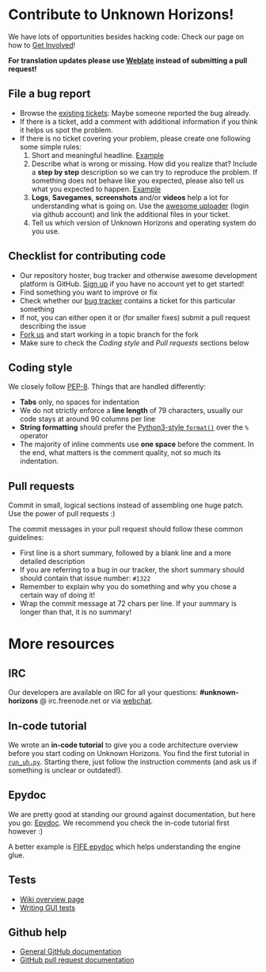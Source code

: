 Contribute to Unknown Horizons!
===============================

We have lots of opportunities besides hacking code:
Check our page on how to [Get Involved](http://www.unknown-horizons.org/get-involved/)!

**For translation updates please use [Weblate](https://hosted.weblate.org/projects/uh/) instead of submitting a pull request!**

File a bug report
---------------------
* Browse the [existing tickets](https://github.com/unknown-horizons/unknown-horizons/issues):
  Maybe someone reported the bug already.
* If there is a ticket, add a comment with additional information if you think it helps us spot the problem.
* If there is no ticket covering your problem, please create one following some simple rules:
    1. Short and meaningful headline. [Example](https://github.com/unknown-horizons/unknown-horizons/issues/1627)
    2. Describe what is wrong or missing. How did you realize that?
       Include a **step by step** description so we can try to reproduce the problem.
       If something does not behave like you expected, please also tell us what you expected to happen.
       [Example](https://github.com/unknown-horizons/unknown-horizons/issues/1845)
    3. **Logs**, **Savegames**, **screenshots** and/or **videos** help a lot for understanding what is going on.
       Use the [awesome uploader](http://up.unknown-horizons.org/) (login via github account)
       and link the additional files in your ticket.
    4. Tell us which version of Unknown Horizons and operating system do you use.

Checklist for contributing code
-------------------------------
* Our repository hoster, bug tracker and otherwise awesome development platform is GitHub.
  [Sign up](https://github.com/signup/free) if you have no account yet to get started!
* Find something you want to improve or fix
* Check whether our [bug tracker](https://github.com/unknown-horizons/unknown-horizons/issues)
  contains a ticket for this particular something
* If not, you can either open it or (for smaller fixes) submit a pull request describing the issue
* [Fork us](https://github.com/unknown-horizons/unknown-horizons) and start working in a topic branch for the fork
* Make sure to check the *Coding style* and *Pull requests* sections below

Coding style
------------
We closely follow [PEP-8](http://www.python.org/dev/peps/pep-0008/).
Things that are handled differently:
* **Tabs** only, no spaces for indentation
* We do not strictly enforce a **line length** of 79 characters, usually our code stays at around 90 columns per line
* **String formatting** should prefer the [Python3-style `format()`](http://svn.python.org/view/sandbox/trunk/pep3101/doctests/basic_examples.txt?revision=54966&view=markup)
  over the `%` operator
* The majority of inline comments use **one space** before the comment. In the end, what matters is the comment quality, not so much its indentation.

Pull requests
-------------
Commit in small, logical sections instead of assembling one huge patch. Use the power of pull requests :)

The commit messages in your pull request should follow these common guidelines:
* First line is a short summary, followed by a blank line and a more detailed description
* If you are referring to a bug in our tracker, the short summary should should contain that issue number: `#1322`
* Remember to explain why you do something and why you chose a certain way of doing it!
* Wrap the commit message at 72 chars per line. If your summary is longer than that, it is no summary!


More resources
==============

IRC
---
Our developers are available on IRC for all your questions:
**#unknown-horizons** @ irc.freenode.net
or via [webchat](http://www.unknown-horizons.org/support/irc/).

In-code tutorial
----------------
We wrote an **in-code tutorial** to give you a code architecture overview before you start coding on Unknown Horizons.
You find the first tutorial in [`run_uh.py`](run_uh.py).
Starting there, just follow the instruction comments (and ask us if something is unclear or outdated!).

Epydoc
------
We are pretty good at standing our ground against documentation, but here you go:
[Epydoc](http://epydoc.unknown-horizons.org/).
We recommend you check the in-code tutorial first however :)

A better example is [FIFE epydoc](http://www.fifengine.net/epydoc) which helps understanding the engine glue.

Tests
-----
* [Wiki overview page](http://github.com/unknown-horizons/unknown-horizons/wiki/Tests)
* [Writing GUI tests](http://github.com/unknown-horizons/unknown-horizons/wiki/Writing-gui-tests)

Github help
-----------
* [General GitHub documentation](http://help.github.com/)
* [GitHub pull request documentation](http://help.github.com/send-pull-requests/)
